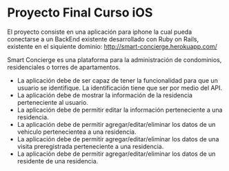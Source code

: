# Proyecto Final Curso iOS

El proyecto consiste en una aplicación para iphone la cual pueda conectarse a un BackEnd existente desarrollado con Ruby on Rails, existente en el
siquiente dominio: http://smart-concierge.herokuapp.com/

Smart Concierge es una plataforma para la administración de condominios, residenciales o torres de apartamentos.

- La aplicación debe de ser capaz de tener la funcionalidad para que un usuario se identifique. La identificación tiene que ser por medio del API.
- La aplicación debe de mostrar la información de la residencia perteneciente al usuario.
- La aplicación debe de permitir editar la información perteneciente a una residencia.
- La aplicación debe de permitir agregar/editar/eliminar los datos de un vehiculo pertenecientea a una residencia.
- La aplicación debe de permitir agregar/editar/eliminar los datos de una visita preregistrada perteneciente a una residencia.
- La aplicación debe de permitir agregar/editar/eliminar los datos de un residente de una residencia.
